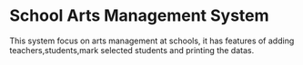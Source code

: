 <h1>School Arts Management System</h1>
<p>This system focus on arts management at schools, it has features of adding teachers,students,mark selected students and printing the datas.</p>
